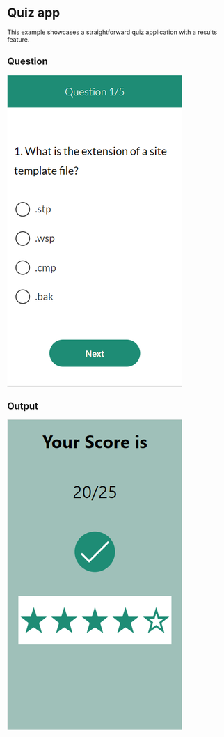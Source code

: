 # Quiz app
This example showcases a straightforward quiz application with a results feature.

## Question
![Question](Question.png)

## Output
![Output](Output.png)